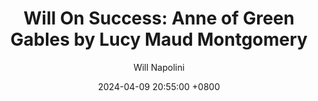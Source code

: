 ---
title: "Will On Success: Anne of Green Gables by Lucy Maud Montgomery"
author: Will Napolini
date: 2024-04-09 20:55:00 +0800
categories: [Mindset, Book-summaries]
tags:
  [
    anne-of-green-gables,
    lucy-maud-montgomery,
    classic-novel,
    coming-of-age,
    avonlea,
    orphan-girl,
    green-gables,
    marilla-cuthbert,
    matthew-cuthbert,
    friendship,
    love-story,
    imagination,
    canadian-literature,
    adventure,
    childrens-books,
    girls-book,
    book-club,
    period-drama
  ]
image: https://pbs.twimg.com/media/GO1brTOXAAAz8S1?format=jpg&name=large
alt: "Will On Success: Anne of Green Gables by Lucy Maud Montgomery"
fallback:
  - 
  # Replace with the URL of your backup image
  -
  # Replace with the URL of your backup image
---